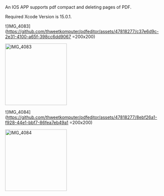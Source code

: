 An IOS APP supports pdf compact and deleting pages of PDF.

Required Xcode Version is 15.0.1.

![IMG_4083](https://github.com/thweetkomputer/pdfeditor/assets/47818277/c37e6d9c-2e31-4100-a65f-398cc6dd9067 =200x200)

<img src="https://github.com/thweetkomputer/pdfeditor/assets/47818277/c37e6d9c-2e31-4100-a65f-398cc6dd9067" width="200" height="200" alt="IMG_4083">


![IMG_4084](https://github.com/thweetkomputer/pdfeditor/assets/47818277/8ebf26a1-f928-44e1-bbf7-86fea7eb49a1 =200x200)

<img src="https://github.com/thweetkomputer/pdfeditor/assets/47818277/8ebf26a1-f928-44e1-bbf7-86fea7eb49a1" width="200" height="200" alt="IMG_4084">


